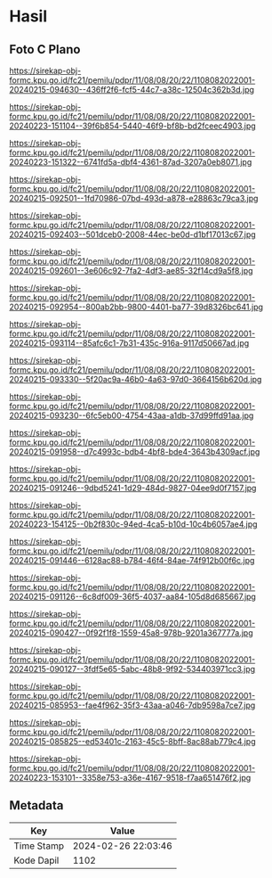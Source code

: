 # Hasil

## Foto C Plano

https://sirekap-obj-formc.kpu.go.id/fc21/pemilu/pdpr/11/08/08/20/22/1108082022001-20240215-094630--436ff2f6-fcf5-44c7-a38c-12504c362b3d.jpg

https://sirekap-obj-formc.kpu.go.id/fc21/pemilu/pdpr/11/08/08/20/22/1108082022001-20240223-151104--39f6b854-5440-46f9-bf8b-bd2fceec4903.jpg

https://sirekap-obj-formc.kpu.go.id/fc21/pemilu/pdpr/11/08/08/20/22/1108082022001-20240223-151322--6741fd5a-dbf4-4361-87ad-3207a0eb8071.jpg

https://sirekap-obj-formc.kpu.go.id/fc21/pemilu/pdpr/11/08/08/20/22/1108082022001-20240215-092501--1fd70986-07bd-493d-a878-e28863c79ca3.jpg

https://sirekap-obj-formc.kpu.go.id/fc21/pemilu/pdpr/11/08/08/20/22/1108082022001-20240215-092403--501dceb0-2008-44ec-be0d-d1bf17013c67.jpg

https://sirekap-obj-formc.kpu.go.id/fc21/pemilu/pdpr/11/08/08/20/22/1108082022001-20240215-092601--3e606c92-7fa2-4df3-ae85-32f14cd9a5f8.jpg

https://sirekap-obj-formc.kpu.go.id/fc21/pemilu/pdpr/11/08/08/20/22/1108082022001-20240215-092954--800ab2bb-9800-4401-ba77-39d8326bc641.jpg

https://sirekap-obj-formc.kpu.go.id/fc21/pemilu/pdpr/11/08/08/20/22/1108082022001-20240215-093114--85afc6c1-7b31-435c-916a-9117d50667ad.jpg

https://sirekap-obj-formc.kpu.go.id/fc21/pemilu/pdpr/11/08/08/20/22/1108082022001-20240215-093330--5f20ac9a-46b0-4a63-97d0-3664156b620d.jpg

https://sirekap-obj-formc.kpu.go.id/fc21/pemilu/pdpr/11/08/08/20/22/1108082022001-20240215-093230--6fc5eb00-4754-43aa-a1db-37d99ffd91aa.jpg

https://sirekap-obj-formc.kpu.go.id/fc21/pemilu/pdpr/11/08/08/20/22/1108082022001-20240215-091958--d7c4993c-bdb4-4bf8-bde4-3643b4309acf.jpg

https://sirekap-obj-formc.kpu.go.id/fc21/pemilu/pdpr/11/08/08/20/22/1108082022001-20240215-091246--9dbd5241-1d29-484d-9827-04ee9d0f7157.jpg

https://sirekap-obj-formc.kpu.go.id/fc21/pemilu/pdpr/11/08/08/20/22/1108082022001-20240223-154125--0b2f830c-94ed-4ca5-b10d-10c4b6057ae4.jpg

https://sirekap-obj-formc.kpu.go.id/fc21/pemilu/pdpr/11/08/08/20/22/1108082022001-20240215-091446--6128ac88-b784-46f4-84ae-74f912b00f6c.jpg

https://sirekap-obj-formc.kpu.go.id/fc21/pemilu/pdpr/11/08/08/20/22/1108082022001-20240215-091126--6c8df009-36f5-4037-aa84-105d8d685667.jpg

https://sirekap-obj-formc.kpu.go.id/fc21/pemilu/pdpr/11/08/08/20/22/1108082022001-20240215-090427--0f92f1f8-1559-45a8-978b-9201a367777a.jpg

https://sirekap-obj-formc.kpu.go.id/fc21/pemilu/pdpr/11/08/08/20/22/1108082022001-20240215-090127--3fdf5e65-5abc-48b8-9f92-534403971cc3.jpg

https://sirekap-obj-formc.kpu.go.id/fc21/pemilu/pdpr/11/08/08/20/22/1108082022001-20240215-085953--fae4f962-35f3-43aa-a046-7db9598a7ce7.jpg

https://sirekap-obj-formc.kpu.go.id/fc21/pemilu/pdpr/11/08/08/20/22/1108082022001-20240215-085825--ed53401c-2163-45c5-8bff-8ac88ab779c4.jpg

https://sirekap-obj-formc.kpu.go.id/fc21/pemilu/pdpr/11/08/08/20/22/1108082022001-20240223-153101--3358e753-a36e-4167-9518-f7aa651476f2.jpg


## Metadata

| Key        | Value               |
| ---------- | ------------------- |
| Time Stamp | 2024-02-26 22:03:46 |
| Kode Dapil | 1102                |



